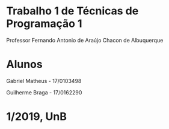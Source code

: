 # Trabalho 1 de Técnicas de Programação 1  
Professor Fernando Antonio de Araújo Chacon de Albuquerque

# Alunos
Gabriel Matheus - 17/0103498

Guilherme Braga - 17/0162290

# 1/2019, UnB
